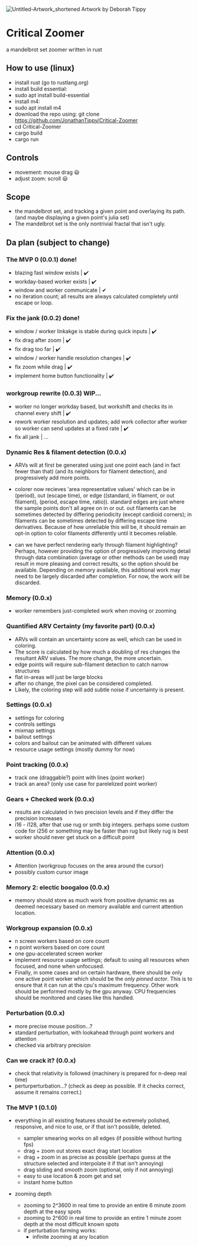 ![Untitled-Artwork_shortened](https://user-images.githubusercontent.com/54297927/212390663-ff8359e9-438a-4742-8cf6-3b7675a27f7a.jpg)
Artwork by Deborah Tippy

# Critical Zoomer
a mandelbrot set zoomer written in rust


## How to use (linux)
- install rust (go to rustlang.org)
- install build essential:
- sudo apt install build-essential
- install m4:
- sudo apt install m4
- download the repo using:
  git clone https://github.com/JonathanTippy/Critical-Zoomer
- cd Critical-Zoomer
- cargo build
- cargo run

## Controls
- movement: mouse drag :smiley:
- adjust zoom: scroll :smiley:

## Scope
- the mandelbrot set, and tracking a given point and overlaying its path. (and maybe displaying a given point's julia set)
- The mandelbrot set is the only nontrivial fractal that isn't ugly.


## Da plan (subject to change)

### The MVP 0 (0.0.1)  done!
- blazing fast window exists | ✔️
- workday-based worker exists | ✔️
- window and worker communicate | ✔
- ️no iteration count; all results are always calculated completely until escape or loop.
  
### Fix the jank (0.0.2) done!
- window / worker linkakge is stable during quick inputs | ✔️
- fix drag after zoom | ✔️
- fix drag too far | ✔️
- window / worker handle resolution changes | ✔️
- fix zoom while drag | ✔️
- implement home button functionality | ✔️

### workgroup rewrite (0.0.3) WIP...

- worker no longer workday based, but workshift and checks its in channel every shift | ✔️
- rework worker resolution and updates; add work collector after worker so worker can send updates at a fixed rate | ✔️
- fix all jank | ...

### Dynamic Res & filament detection (0.0.x)

- ARVs will at first be generated using just one point each (and in fact fewer than that) (and its neighbors for filament detection), and progressively add more points.

- colorer now recieves 'area representative values' which can be in (period), out (escape time), or edge ((standard, in filament, or out filament), (period, escape time, ratio)).
  standard edges are just where the sample points don't all agree on in or out.
  out filaments can be sometimes detected by differing periodicity (except cardioid corners);
  in filaments can be sometimes detected by differing escape time derivatives.
  Because of how unreliable this will be, it should remain an opt-in option to color filaments differently until it becomes reliable.

- can we have perfect rendering early through filament highlighting?
  Perhaps, however providing the option of progressively improving detail through data combination
  (average or other methods can be used) may result in more pleasing and correct results, so the option should be available.
  Depending on memory available, this additional work may need to be largely discarded after completion. For now, the work will be discarded.

### Memory (0.0.x)

- worker remembers just-completed work when moving or zooming

### Quantified ARV Certainty (my favorite part) (0.0.x)

- ARVs will contain an uncertainty score as well, which can be used in coloring.
- The score is calculated by how much a doubling of res changes the resultant ARV values. The more change, the more uncertain.
- edge points will require sub-filament detection to catch narrow structures
- flat in-areas will just be large blocks
- after no change, the pixel can be considered completed.
- Likely, the coloring step will add subtle noise if uncertainty is present.

### Settings (0.0.x)

- settings for coloring
- controls settings
- mixmap settings
- bailout settings
- colors and bailout can be animated with different values
- resource usage settings (mostly dummy for now)

### Point tracking (0.0.x)

- track one (draggable?) point with lines (point worker)
- track an area? (only use case for parelelized point worker)


### Gears + Checked work (0.0.x)
- results are calculated in two precision levels and if they differ the precision increases
- i16 - i128, after that use rug or smth big integers. perhaps some custom code for i256 or something may be faster than rug but likely rug is best
- worker should never get stuck on a difficult point

### Attention (0.0.x)
- Attention (workgroup focuses on the area around the cursor)
- possibly custom cursor image


### Memory 2: electic boogaloo (0.0.x)

- memory should store as much work from positive dynamic res as deemed necessary based on memory available and current attention location.

### Workgroup expansion (0.0.x)
- n screen workers based on core count
- n point workers based on core count
- one gpu-accelerated screen worker
- implement resource usage settings; default to using all resources when focused, and none when unfocused.
- Finally, in some cases and on certain hardware, there should be only one active point worker which should be the *only pinned actor*. 
  This is to ensure that it can run at the cpu's maximum frequency. Other work should be performed mostly by the gpu anyway.
  CPU frequencies should be monitored and cases like this handled.
  

### Perturbation (0.0.x)
- more precise mouse position...?
- standard perturbation, with lookahead through point workers and attention
- checked via arbitrary precision

### Can we crack it? (0.0.x)
- check that relativity is followed (machinery is prepared for n-deep real time)
- perturperturbation...? (check as deep as possible. If it checks correct, assume it remains correct.)

### The MVP 1 (0.1.0)
- everything in all existing features should be extremely polished, responsive, and nice to use, or if that isn't possible, deleted.
    - sampler smearing works on all edges (if possible without hurting fps)
    - drag + zoom out stores exact drag start location
    - drag + zoom in as precise as possible (perhaps guess at the structure selected and interpolate it if that isn't annoying)
    - drag sliding and smooth zoom (optional, only if not annoying)
    - easy to use location & zoom get and set
    - instant home button

- zooming depth
    - zooming to 2^3600 in real time to provide an entire 6 minute zoom depth at the easy spots
    - zooming to 2^600 in real time to provide an entire 1 minute zoom depth at the most difficult known spots
    - if perturbation farming works:
        -  infinite zooming at any location